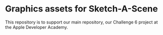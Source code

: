 # Graphics assets for Sketch-A-Scene

This repository is to support our main repository, our Challenge 6 project at 
the Apple Developer Academy.